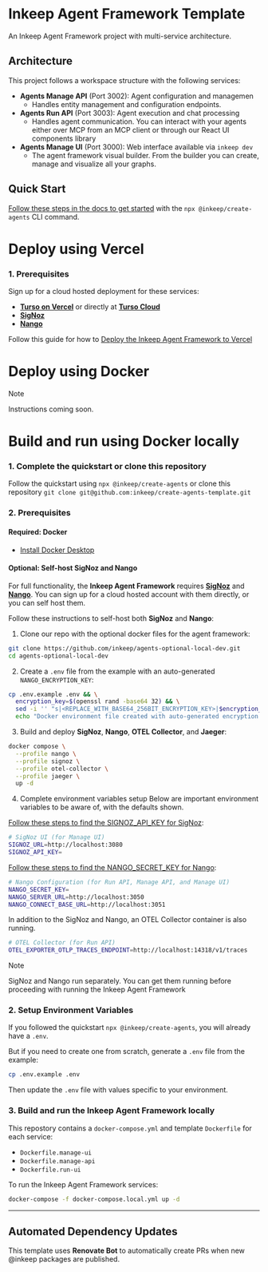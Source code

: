 # Inkeep Agent Framework Template 

An Inkeep Agent Framework project with multi-service architecture.

## Architecture

This project follows a workspace structure with the following services:

- **Agents Manage API** (Port 3002): Agent configuration and managemen
  - Handles entity management and configuration endpoints.
- **Agents Run API** (Port 3003): Agent execution and chat processing  
  - Handles agent communication. You can interact with your agents either over MCP from an MCP client or through our React UI components library
- **Agents Manage UI** (Port 3000): Web interface available via `inkeep dev`
  - The agent framework visual builder. From the builder you can create, manage and visualize all your graphs.

## Quick Start

[Follow these steps in the docs to get started](https://docs.inkeep.com/quick-start/start-development) with the `npx @inkeep/create-agents` CLI command.

# Deploy using Vercel

### 1. Prerequisites
Sign up for a cloud hosted deployment for these services:
- [**Turso on Vercel**](https://vercel.com/marketplace/tursocloud) or directly at [**Turso Cloud**](https://app.turso.tech)
- [**SigNoz**](https://signoz.io/)
- [**Nango**](https://www.nango.dev/)

Follow this guide for how to [Deploy the Inkeep Agent Framework to Vercel](https://docs.inkeep.com/self-hosting/vercel)

# Deploy using Docker
> [!NOTE]  
> Instructions coming soon.

# Build and run using Docker locally

### 1. Complete the quickstart or clone this repository
Follow the quickstart using `npx @inkeep/create-agents` or clone this repository `git clone git@github.com:inkeep/create-agents-template.git` 

### 2. Prerequisites

#### Required: Docker
- [Install Docker Desktop](https://www.docker.com/)

#### Optional: Self-host SigNoz and Nango

For full functionality, the **Inkeep Agent Framework** requires [**SigNoz**](https://signoz.io/) and [**Nango**](https://www.nango.dev/). You can sign up for a cloud hosted account with them directly, or you can self host them.

Follow these instructions to self-host both **SigNoz** and **Nango**:

1. Clone our repo with the optional docker files for the agent framework:
```bash
git clone https://github.com/inkeep/agents-optional-local-dev.git
cd agents-optional-local-dev
```

2. Create a `.env` file from the example with an auto-generated `NANGO_ENCRYPTION_KEY`:
```bash
cp .env.example .env && \
  encryption_key=$(openssl rand -base64 32) && \
  sed -i '' "s|<REPLACE_WITH_BASE64_256BIT_ENCRYPTION_KEY>|$encryption_key|" .env && \
  echo "Docker environment file created with auto-generated encryption key"
```

3. Build and deploy **SigNoz**, **Nango**, **OTEL Collector**, and **Jaeger**:
```bash
docker compose \
  --profile nango \
  --profile signoz \
  --profile otel-collector \
  --profile jaeger \
  up -d
```

4. Complete environment variables setup
Below are important environment variables to be aware of, with the defaults shown.

[Follow these steps to find the SIGNOZ_API_KEY for SigNoz](https://docs.inkeep.com/quick-start/traces#step-4-configure-environment-variables):
```bash
# SigNoz UI (for Manage UI)
SIGNOZ_URL=http://localhost:3080
SIGNOZ_API_KEY=
```

[Follow these steps to find the NANGO_SECRET_KEY for Nango](https://docs.inkeep.com/quick-start/credentials#step-3-configure-environment-variables):
```bash
# Nango Configuration (for Run API, Manage API, and Manage UI)
NANGO_SECRET_KEY=
NANGO_SERVER_URL=http://localhost:3050
NANGO_CONNECT_BASE_URL=http://localhost:3051
```

In addition to the SigNoz and Nango, an OTEL Collector container is also running.
```bash
# OTEL Collector (for Run API)
OTEL_EXPORTER_OTLP_TRACES_ENDPOINT=http://localhost:14318/v1/traces
```

> [!NOTE]  
> SigNoz and Nango run separately. You can get them running before proceeding with running the Inkeep Agent Framework   

### 2. Setup Environment Variables
If you followed the quickstart `npx @inkeep/create-agents`, you will already have a `.env`.

But if you need to create one from scratch, generate a `.env` file from the example:
```bash
cp .env.example .env
```
Then update the `.env` file with values specific to your environment.

### 3. Build and run the Inkeep Agent Framework locally
This repostory contains a `docker-compose.yml` and template `Dockerfile` for each service:
- `Dockerfile.manage-ui`
- `Dockerfile.manage-api`
- `Dockerfile.run-ui`
  
To run the Inkeep Agent Framework services:
```bash
docker-compose -f docker-compose.local.yml up -d
```

---

## Automated Dependency Updates

This template uses **Renovate Bot** to automatically create PRs when new @inkeep packages are published.

